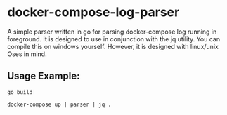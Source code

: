 # docker-compose-log-parser

A simple parser written in go for parsing docker-compose log running in foreground. It is designed to use in conjunction with the jq utility. You can compile this on windows yourself. However, it is designed with linux/unix Oses in mind.

## Usage Example:

`go build`

`docker-compose up | parser | jq .`
